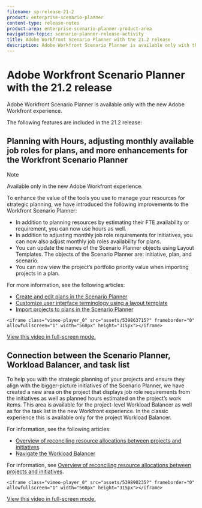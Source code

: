 ```yaml
---
filename: sp-release-21-2
product: enterprise-scenario-planner
content-type: release-notes
product-area: enterprise-scenario-planner-product-area
navigation-topic: scenario-planner-release-activity
title: Adobe Workfront Scenario Planner with the 21.2 release
description: Adobe Workfront Scenario Planner is available only with the new Adobe Workfront experience.
---
```


# Adobe Workfront Scenario Planner with the 21.2 release

Adobe Workfront Scenario Planner is available only with the new Adobe Workfront experience.

The following features are included in the 21.2 release:

## Planning with Hours, adjusting monthly available job roles for plans, and more enhancements for the Workfront Scenario Planner

>[!NOTE]
>
>Available only in the new Adobe Workfront experience.

To enhance the value of the tools you use to manage your resources for strategic planning, we have introduced the following improvements to the Workfront Scenario Planner:

* In addition to planning resources by estimating their FTE availability or requirement, you can now use hours as well.
* In addition to adjusting monthly job role requirements for initiatives, you can now also adjust monthly job roles availability for plans.
* You can update the names of the Scenario Planner objects using Layout Templates. The objects of the Scenario Planner are: initiative, plan, and scenario.
* You can now view the project’s portfolio priority value when importing projects in a plan.

For more information, see the following articles:

* [Create and edit plans in the Scenario Planner](../../../scenario-planner/create-and-edit-plans.md) 
* [Customize user interface terminology using a layout template](../../../administration-and-setup/customize-workfront/use-layout-templates/customize-terminology.md) 
* [Import projects to plans in the Scenario Planner](../../../scenario-planner/import-projects-to-plans.md)

```<iframe class="vimeo-player_0" src="assets/539863715?" frameborder="0" allowfullscreen="1" width="560px" height="315px"></iframe>```

[View this video in full-screen mode.](https://vimeo.com/539863715/e851ec323a)

## Connection between the Scenario Planner, Workload Balancer, and task list

To help you with the strategic planning of your projects and ensure they align with the bigger-picture initiatives of the Scenario Planner, we have created a new area on the project that displays job role requirements from the initiatives as well as planned hours estimated on the project’s work items. This area is available for the project-level Workload Balancer as well as for the task list in the new Workfront experience. In the classic experience this is available only for the project Workload Balancer.

For information, see the following articles:

* [Overview of reconciling resource allocations between projects and initiatives](../../../scenario-planner/overview-reconcile-allocations-between-projects-initiatives.md).
* [Navigate the Workload Balancer](../../../resource-mgmt/workload-balancer/navigate-the-workload-balancer.md)

For information, see [Overview of reconciling resource allocations between projects and initiatives](../../../scenario-planner/overview-reconcile-allocations-between-projects-initiatives.md).

```<iframe class="vimeo-player_0" src="assets/539890235?" frameborder="0" allowfullscreen="1" width="560px" height="315px"></iframe>```

[View this video in full-screen mode.](https://vimeo.com/539890235/7127d1d666) 
